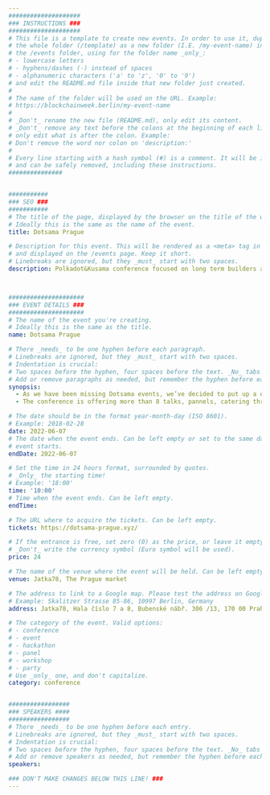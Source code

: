 ```yaml
---
####################
### INSTRUCTIONS ###
####################
# This file is a template to create new events. In order to use it, duplicate
# the whole folder (/template) as a new folder (I.E. /my-event-name) inside of
# the /events folder, using for the folder name _only_:
# - lowercase letters
# - hyphens/dashes (-) instead of spaces
# - alphanumeric characters ('a' to 'z', '0' to '9')
# and edit the README.md file inside that new folder just created.
#
# The name of the folder will be used on the URL. Example:
# https://blockchainweek.berlin/my-event-name
#
# _Don't_ rename the new file (README.md), only edit its content.
# _Don't_ remove any text before the colons at the beginning of each line,
# only edit what is after the colon. Example:
# Don't remove the word nor colon on 'description:'
#
# Every line starting with a hash symbol (#) is a comment. It will be ignored
# and can be safely removed, including these instructions.
###############


###########
### SEO ###
###########
# The title of the page, displayed by the browser on the title of the window.
# Ideally this is the same as the name of the event.
title: Dotsama Prague

# Description for this event. This will be rendered as a <meta> tag in the HTML,
# and displayed on the /events page. Keep it short.
# Linebreaks are ignored, but they _must_ start with two spaces.
description: Polkadot&Kusama conference focused on long term builders and general ecosystem participants.



#####################
### EVENT DETAILS ###
#####################
# The name of the event you're creating.
# Ideally this is the same as the title.
name: Dotsama Prague

# There _needs_ to be one hyphen before each paragraph.
# Linebreaks are ignored, but they _must_ start with two spaces.
# Indentation is crucial:
# Two spaces before the hyphen, four spaces before the text. _No_ tabs allowed.
# Add or remove paragraphs as needed, but remember the hyphen before each entry.
synopsis:
  - As we have been missing Dotsama events, we’ve decided to put up a one day event with meaningful program and networking opportunities. We are focusing on making the space more inter-connected and also making sure everybody has a chance to network at the event.
  - The conference is offering more than 8 talks, pannels, catering throughout the whole day and vibrant afterparty at the theatre with electronical music.

# The date should be in the format year-month-day (ISO 8601).
# Example: 2018-02-28
date: 2022-06-07
# The date when the event ends. Can be left empty or set to the same day the
# event starts.
endDate: 2022-06-07

# Set the time in 24 hours format, surrounded by quotes.
# _Only_ the starting time!
# Example: '18:00'
time: '10:00'
# Time when the event ends. Can be left empty.
endTime:

# The URL where to acquire the tickets. Can be left empty.
tickets: https://dotsama-prague.xyz/

# If the entrance is free, set zero (0) as the price, or leave it empty.
# _Don't_ write the currency symbol (Euro symbol will be used).
price: 24

# The name of the venue where the event will be held. Can be left empty.
venue: Jatka78, The Prague market

# The address to link to a Google map. Please test the address on Google Maps.
# Example: Skalitzer Strasse 85-86, 10997 Berlin, Germany
address: Jatka78, Hala číslo 7 a 8, Bubenské nábř. 306 /13, 170 00 Praha 7

# The category of the event. Valid options:
# - conference
# - event
# - hackathon
# - panel
# - workshop
# - party
# Use _only_ one, and don't capitalize.
category: conference


#################
### SPEAKERS ####
#################
# There _needs_ to be one hyphen before each entry.
# Linebreaks are ignored, but they _must_ start with two spaces.
# Indentation is crucial:
# Two spaces before the hyphen, four spaces before the text. _No_ tabs allowed.
# Add or remove speakers as needed, but remember the hyphen before each entry.
speakers:

### DON'T MAKE CHANGES BELOW THIS LINE! ###
---
```

<!-- ### DON'T MAKE CHANGES BELOW THIS LINE! ### -->

<Event-Content/>
